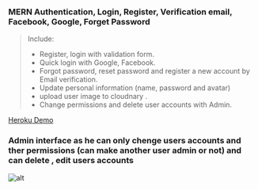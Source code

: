 ### MERN Authentication, Login, Register, Verification email, Facebook, Google, Forget Password


> Include:
> + Register, login with validation form.
> + Quick login with Google, Facebook.
> + Forgot password, reset password and register a new account by Email verification.
> + Update personal information (name, password and avatar)
> + upload user image to cloudnary .
> + Change permissions and delete user accounts with Admin.

[Heroku Demo](https://full-auth32.herokuapp.com/)


### Admin interface as he can only chenge users accounts and ther permissions (can make another user admin or not) and can delete , edit users accounts

![alt](https://res.cloudinary.com/djamk74m7/image/upload/v1644654834/screencapture-full-auth32-herokuapp-profile-2022-02-12-10_33_14_i3alnm.jpg)
